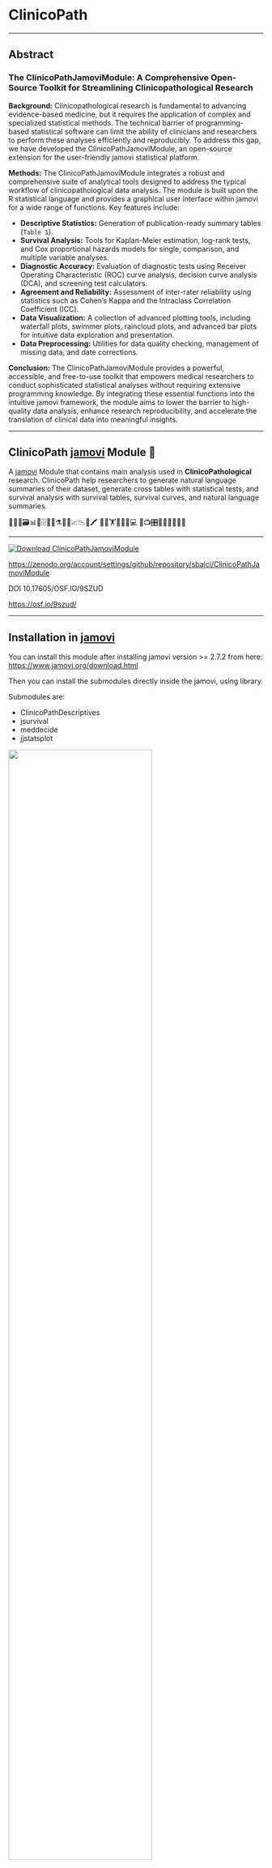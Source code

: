 
<!-- README.md is generated from README.Rmd. Please edit that file -->

# ClinicoPath

------------------------------------------------------------------------

## Abstract

### **The ClinicoPathJamoviModule: A Comprehensive Open-Source Toolkit for Streamlining Clinicopathological Research**

**Background:** Clinicopathological research is fundamental to advancing
evidence-based medicine, but it requires the application of complex and
specialized statistical methods. The technical barrier of
programming-based statistical software can limit the ability of
clinicians and researchers to perform these analyses efficiently and
reproducibly. To address this gap, we have developed the
ClinicoPathJamoviModule, an open-source extension for the user-friendly
jamovi statistical platform.

**Methods:** The ClinicoPathJamoviModule integrates a robust and
comprehensive suite of analytical tools designed to address the typical
workflow of clinicopathological data analysis. The module is built upon
the R statistical language and provides a graphical user interface
within jamovi for a wide range of functions. Key features include:

- **Descriptive Statistics:** Generation of publication-ready summary
  tables (`Table 1`).
- **Survival Analysis:** Tools for Kaplan-Meier estimation, log-rank
  tests, and Cox proportional hazards models for single, comparison, and
  multiple variable analyses.
- **Diagnostic Accuracy:** Evaluation of diagnostic tests using Receiver
  Operating Characteristic (ROC) curve analysis, decision curve analysis
  (DCA), and screening test calculators.
- **Agreement and Reliability:** Assessment of inter-rater reliability
  using statistics such as Cohen’s Kappa and the Intraclass Correlation
  Coefficient (ICC).
- **Data Visualization:** A collection of advanced plotting tools,
  including waterfall plots, swimmer plots, raincloud plots, and
  advanced bar plots for intuitive data exploration and presentation.
- **Data Preprocessing:** Utilities for data quality checking,
  management of missing data, and date corrections.

**Conclusion:** The ClinicoPathJamoviModule provides a powerful,
accessible, and free-to-use toolkit that empowers medical researchers to
conduct sophisticated statistical analyses without requiring extensive
programming knowledge. By integrating these essential functions into the
intuitive jamovi framework, the module aims to lower the barrier to
high-quality data analysis, enhance research reproducibility, and
accelerate the translation of clinical data into meaningful insights.

------------------------------------------------------------------------

## ClinicoPath [jamovi](https://www.jamovi.org) Module 🔬

A [jamovi](https://www.jamovi.org) Module that contains main analysis
used in **ClinicoPathological** research. ClinicoPath help researchers
to generate natural language summaries of their dataset, generate cross
tables with statistical tests, and survival analysis with survival
tables, survival curves, and natural language summaries.

🔬👀📑🗃📊🏨🗄📇📖⚗📝🎶📈📉📃🖍 🔬🔬🏋🚴🚙👨💻 📸📺🎛🔭🔬💊🔐🍫🌸

<!-- 🔬🔬🔬🔬 UNDER CONSTRUCTION 🛠⛔️⚠️🔩 -->

------------------------------------------------------------------------

[![Download
ClinicoPathJamoviModule](https://a.fsdn.com/con/app/sf-download-button)](https://sourceforge.net/projects/clinicopathjamovimodule/files/latest/download)
<a href="https://www.buymeacoffee.com/bS0teIs" target="_blank">

<https://zenodo.org/account/settings/github/repository/sbalci/ClinicoPathJamoviModule>

DOI 10.17605/OSF.IO/9SZUD

<https://osf.io/9szud/>

------------------------------------------------------------------------

## Installation in [jamovi](https://www.jamovi.org)

You can install this module after installing jamovi version \>= 2.7.2
from here: <https://www.jamovi.org/download.html>

Then you can install the submodules directly inside the jamovi, using
library.

Submodules are:

- ClinicoPathDescriptives  
- jsurvival  
- meddecide  
- jjstatsplot

<img src="man/figures/jamovi-library.png" align="center" width = 75% />

<img src="man/figures/jamovi-ClinicoPath-0.0.2-released.gif" align="center" width = 75% />

## Installation via sideload [jamovi](https://www.jamovi.org)

### Step 1:

**Download and install [jamovi](https://www.jamovi.org).**

### Step 2:

**Download the relevant `jmo` file for your operating system from**

#### a: For development version

- [releases](https://github.com/sbalci/ClinicoPathJamoviModule/releases/)
  <!-- - [sourceforge](https://sourceforge.net/projects/clinicopathjamovimodule/files/latest/download). -->

#### b: For modules

##### ClinicoPathDescriptives

ClinicoPathDescriptives functions are separately added to jamovi library
under Exploration menu

ClinicoPathDescriptives module can be downloaded inside jamovi (click
Modules and jamovi library)

<https://github.com/sbalci/ClinicoPathDescriptives/>

<https://github.com/sbalci/ClinicoPathDescriptives/releases/>

<!-- https://library.jamovi.org/win64/R4.0.5/ClinicoPathDescriptives-0.0.2.02.jmo -->

<!-- https://library.jamovi.org/macos/R4.0.5/ClinicoPathDescriptives-0.0.2.02.jmo -->

``` r
remotes::install_github("sbalci/ClinicoPathDescriptives")
```

<!--    - name: ClinicoPathDescriptives -->

<!--      url: https://github.com/sbalci/ClinicoPathDescriptives.git -->

<!--      commit: c425bb0021a097b76666006c19b3b87fa137264e -->

<!--      platforms: -->

<!--        - win64 -->

<!--        - macos -->

##### JJStatsPlot

GGStatsPlot functions are separately added to jamovi library under
jjstatsplot menu

JJStastPlot module can be downloaded inside jamovi (click Modules and
jamovi library)

<!-- https://library.jamovi.org/win64/R4.0.5/jjstatsplot-0.0.2.02.jmo  -->

<!-- https://library.jamovi.org/linux/R3.6.3/jjstatsplot-0.0.2.0038.jmo   -->

<!-- https://library.jamovi.org/macos/R4.0.5/jjstatsplot-0.0.2.02.jmo  -->

<https://github.com/sbalci/jjstatsplot>

<https://github.com/sbalci/jjstatsplot/releases/>

``` r
remotes::install_github("sbalci/jjstatsplot")
```

<!--    - name: jjstatsplot  -->

<!--      url: https://github.com/sbalci/jjstatsplot.git  -->

<!--      commit: b26c2c37f02b25ff3c3d32391a5cc7f413373a9d  -->

<!--      platforms:  -->

<!--        - win64  -->

<!--        - macos  -->

##### jsurvival

<https://github.com/sbalci/jsurvival>

<https://github.com/sbalci/jsurvival/releases/>

<!-- https://library.jamovi.org/macos/R4.0.5/jsurvival-0.0.2.02.jmo  -->

<!-- https://library.jamovi.org/win64/R4.0.5/jsurvival-0.0.2.02.jmo  -->

<!-- https://library.jamovi.org/linux/R4.0.5/jsurvival-0.0.2.02.jmo -->

``` r
remotes::install_github("sbalci/jsurvival")
```

<!--    - name: jsurvival  -->

<!--      url: https://github.com/sbalci/jsurvival.git  -->

<!--      commit: 080034635c3f0173e5a22ddd2614d0af90504763  -->

<!--      platforms:  -->

<!--        - win64  -->

<!--        - macos  -->

<!-- - linux -->

##### meddecide

<https://github.com/sbalci/meddecide/>

<https://github.com/sbalci/meddecide/releases/>

<!-- https://library.jamovi.org/win64/R4.0.5/meddecide-0.0.2.04.jmo  -->

<!-- https://library.jamovi.org/linux/R4.0.5/meddecide-0.0.1.0005.jmo   -->

<!-- https://library.jamovi.org/macos/R4.0.5/meddecide-0.0.2.04.jmo  -->

``` r
remotes::install_github("sbalci/meddecide")
```

<!--    - name: meddecide  -->

<!--      url: https://github.com/sbalci/meddecide.git  -->

<!--      commit: 2bda14af05d8dafe33d9d137705f9fb8ac527279  -->

<!--      platforms:  -->

<!--        - win64  -->

<!--        - macos  -->

<!-- #### c: For stable version    -->

<!-- - windows: https://library.jamovi.org/win64/R3.6.3/ClinicoPath-0.0.2.jmo -->

<!-- - macOS: https://library.jamovi.org/macos/R3.6.3/ClinicoPath-0.0.2.jmo -->

<!-- - linux: https://library.jamovi.org/linux/R3.6.3/ClinicoPath-0.0.2.jmo -->

**Step 3: And install using side-load as shown below:**

<img src="man/figures/jamovi-sideload.gif" align="center" width = 75% />

------------------------------------------------------------------------

## Screenshots of Module

------------------------------------------------------------------------

### Example Datasets

**Using Example Datasets**

<img src="man/figures/jamovi-ClinicoPath-example-datasets.gif" align="center" width = 75% />

------------------------------------------------------------------------

<https://cloud.jamovi.org/?open=https://raw.githubusercontent.com/sbalci/ClinicoPathJamoviModule/master/data/histopathology.csv>

------------------------------------------------------------------------

<https://cloud.jamovi.org/?open=https://raw.githubusercontent.com/sbalci/ClinicoPathJamoviModule/master/data/histopathology.omv>

<https://cloud.jamovi.org/?open=https://docs.google.com/spreadsheets/d/e/2PACX-1vST3kwze9bNUSEr0eijs_81F6hXBrDZ-2Zt97ez-fbpXMELKGFHJNuQHSP2Oxars2C6F3n50KzT1-zD/pub?output=csv>

### Exploration

#### ClinicoPath Descriptives

##### [Age Pyramid](https://www.serdarbalci.com/ClinicoPathDescriptives/articles/agepyramid_documentation.html)

<img src="man/figures/jamovi-ClinicoPath-age-pyramid.png" align="center" width = 75% />

##### [Age Pyramid 2](https://www.serdarbalci.com/ClinicoPathDescriptives/articles/agepyramid2_documentation.html)

(Similar to Age Pyramid with more styling options)

##### [Alluvial Diagrams](https://www.serdarbalci.com/ClinicoPathDescriptives/articles/alluvial_documentation.html)

<img src="man/figures/jamovi-ClinicoPath-easyalluvial.gif" align="center" width = 75% />

##### [Alluvial Diagrams 2](https://www.serdarbalci.com/ClinicoPathDescriptives/articles/alluvial2_documentation.html)

(Similar to Alluvial Diagrams with more styling options)

##### [Missing Data Analysis and Imputation](https://www.serdarbalci.com/ClinicoPathDescriptives/articles/missingdata_documentation.html)

(Comprehensive missing data analysis and multiple imputation)

##### [Outlier Detection](https://www.serdarbalci.com/ClinicoPathDescriptives/articles/outlierdetection_documentation.html)

(Advanced outlier detection with multiple statistical methods)

##### [Summary of Categorical Variables](https://www.serdarbalci.com/ClinicoPathDescriptives/articles/reportcat_documentation.html)

<img src="man/figures/jamovi-and-R-report.gif" align="center" width = 75% />

##### [Summary of Categorical Variables 2](https://www.serdarbalci.com/ClinicoPathDescriptives/articles/reportcat2_documentation.html)

(Enhanced categorical summary)

##### [Raincloud Plot](https://www.serdarbalci.com/ClinicoPathDescriptives/articles/raincloud_documentation.html)

(Comprehensive distribution analysis)

##### [Summary of Continuous Variables](https://www.serdarbalci.com/ClinicoPathDescriptives/articles/summarydata_documentation.html)

<img src="man/figures/jamovi-write-summary-continuous-variables.gif" align="center" width = 75% />

##### [Summary of Continuous Variables 2](https://www.serdarbalci.com/ClinicoPathDescriptives/articles/summarydata2_documentation.html)

(Enhanced summary statistics for continuous and date variables)

##### [Swimmer Plot](https://www.serdarbalci.com/ClinicoPathDescriptives/articles/swimmerplot_documentation.html)

(Comprehensive swimmer plots for visualizing patient timelines)

##### [Table One](https://www.serdarbalci.com/ClinicoPathDescriptives/articles/tableone_documentation.html)

<img src="man/figures/jamovi-and-R-tableone.gif" align="center" width = 75% />
<img src="man/figures/jamovi-ClinicoPath-tableone.gif" align="center" width = 75% />

##### [Table One 2](https://www.serdarbalci.com/ClinicoPathDescriptives/articles/tableone2_documentation.html)

(Enhanced Table One with pivottabler)

##### [Tidy Density](https://www.serdarbalci.com/ClinicoPathDescriptives/articles/tidydensity_documentation.html)

(Statistical distribution generator and analyzer)

##### [Tools Summary](https://www.serdarbalci.com/ClinicoPathDescriptives/articles/toolssummary_documentation.html)

(Tools for data summary with summarytools integration)

##### [Toxicity Profile](https://www.serdarbalci.com/ClinicoPathDescriptives/articles/toxicityprofile_documentation.html)

(Treatment toxicity profile analysis)

##### [Venn Diagram](https://www.serdarbalci.com/ClinicoPathDescriptives/articles/venn_documentation.html)

(Venn and Upset diagrams)

##### [Variable Tree](https://www.serdarbalci.com/ClinicoPathDescriptives/articles/vartree_documentation.html)

<img src="man/figures/jamovi-ClinicoPath-VariableTree.gif" align="center" width = 75% />  
<img src="man/figures/jamovi-ClinicoPath-VariableTree2.gif" align="center" width = 75% />

##### [Waterfall Plot](https://www.serdarbalci.com/ClinicoPathDescriptives/articles/waterfall_documentation.html)

(Treatment response analysis)

------------------------------------------------------------------------

#### ClinicoPath Comparisons

##### Cross Tables

<img src="man/figures/jamovi-and-R-tangram.png" align="center" width = 75% />

<img src="man/figures/jamovi-and-tangram-crosstable.gif" align="center" width = 75% />

<img src="man/figures/jamovi-and-CrossTable-FinalFit.png" align="center" width = 75% />

##### Pairwise Chi-Square Tests

🔬🔬🔬🔬 UNDER CONSTRUCTION 🛠⛔️⚠️🔩

### JJStatsPlot

#### Graphs and Plots

##### [Advanced Barplot](https://www.serdarbalci.com/jjstatsplot/articles/advancedbarplot_documentation.html)

(Advanced bar charts - 5 ways)

##### [Advanced Raincloud Plot](https://www.serdarbalci.com/jjstatsplot/articles/advancedraincloud_documentation.html)

(Advanced raincloud plot with longitudinal support)

##### [Predictive Power Score Analysis](https://www.serdarbalci.com/jjstatsplot/articles/jpps_documentation.html)

(Predictive Power Score Analysis)

##### [High-Performance Scatter Plots](https://www.serdarbalci.com/jjstatsplot/articles/jscattermore_documentation.html)

(Fast scatter plots for large datasets)

##### [Social Science Statistical Visualization](https://www.serdarbalci.com/jjstatsplot/articles/jsjplot_documentation.html)

(sjPlot Integration for Social Science Research)

##### [Professional Violin Plot](https://www.serdarbalci.com/jjstatsplot/articles/jviolin_documentation.html)

(Advanced Violin Plots for Data Distribution)

##### [Waffle Charts](https://www.serdarbalci.com/jjstatsplot/articles/jwaffle_documentation.html)

(Create Waffle Charts to visualize distributions)

##### [Line Chart](https://www.serdarbalci.com/jjstatsplot/articles/linechart_documentation.html)

(Line Chart for Time Series and Trend Analysis)

##### [Lasso-Cox Regression](https://www.serdarbalci.com/jjstatsplot/articles/lassocox_documentation.html)

(Lasso-Cox Regression for Variable Selection in Survival Analysis)

##### [Parallel Coordinates Plot](https://www.serdarbalci.com/jjstatsplot/articles/parallelplot_documentation.html)

(Multivariate Exploration)

##### [Automatic Plot Selection](https://www.serdarbalci.com/jjstatsplot/articles/statsplot2_documentation.html)

(Automatic Plot Selection Based on Variable Types)

##### [Statistical Distribution Generator](https://www.serdarbalci.com/jjstatsplot/articles/tidydensity_documentation.html)

(TidyDensity - Distribution Analysis & Simulation)

##### [Within-Group Comparison](https://www.serdarbalci.com/jjstatsplot/articles/jjwithinstats_documentation.html)

(Violin Plots to Compare Within Groups)

##### [Treemap](https://www.serdarbalci.com/jjstatsplot/articles/jjtreemap_documentation.html)

(Creates treemap visualizations for categorical data)

##### [StreamGraphs](https://www.serdarbalci.com/jjstatsplot/articles/jjstreamgraph_documentation.html)

(Create interactive StreamGraphs using R streamgraph package.)

##### [Scatter Plot](https://www.serdarbalci.com/jjstatsplot/articles/jjscatterstats_documentation.html)

(Scatter Plot for Continuous Variables)

<img src="man/figures/jamovi-ClinicoPath-ggstatsplot-alluvial-plots.gif" align="center" width = 75% />

<img src="man/figures/jamovi-and-R-ggstatsplot.png" align="center" width = 75% />

<img src="man/figures/jamovi-and-ggstatsplot.gif" align="center" width = 75% />

------------------------------------------------------------------------

### Survival

#### jsurvival

##### [Alluvial Survival Plot](https://www.serdarbalci.com/jsurvival/articles/alluvialsurvival_documentation.html)

(Treatment Pathway Alluvial Plot)

##### [Multivariable Survival Analysis](https://www.serdarbalci.com/jsurvival/articles/multisurvival_documentation.html)

<img src="man/figures/jamovi-and-survival-analysis-multivariate-finalfit.png" align="center" width = 75% />
<img src="man/figures/jamovi-and-multivariate-survival.gif" align="center" width = 75% />
<img src="man/figures/jamovi-clinicopath-multivariate-survival.gif" align="center" width = 75% />

##### [Odds Ratio Table and Plot](https://www.serdarbalci.com/jsurvival/articles/oddsratio_documentation.html)

<img src="man/figures/jamovi-ClinicoPath-oddsratio.gif" align="center" width = 75% />

##### [Kaplan-Meier Survival Analysis for Single Group](https://www.serdarbalci.com/jsurvival/articles/onesurvival_documentation.html)

(Kaplan-Meier Survival Analysis for Single Group)

##### [Single Arm Survival](https://www.serdarbalci.com/jsurvival/articles/singlearm_documentation.html)

(Survival for whole group, no explanatory factor)

##### [Comprehensive Survival Analysis](https://www.serdarbalci.com/jsurvival/articles/survival_documentation.html)

<img src="man/figures/jamovi-and-survival-analysis-finalfit.png" align="center" width = 75% />
<img src="man/figures/jamovi-and-survival-analysis-finalfit-2.png" align="center" width = 75% />
<img src="man/figures/jamovi-and-survival-analysis-finalfit-3.png" align="center" width = 75% />
<img src="man/figures/jamovi-KMunicate-survival.png" align="center" width = 75% />

##### [Survival Analysis for Continuous Explanatory Variable](https://www.serdarbalci.com/jsurvival/articles/survivalcont_documentation.html)

(Cut-off & Univariate Survival Analysis)

##### [Survival Analysis Power & Sample Size](https://www.serdarbalci.com/jsurvival/articles/survivalpower_documentation.html)

(Power Analysis for Survival Studies)

##### [Time-Dependent ROC Analysis](https://www.serdarbalci.com/jsurvival/articles/timeroc_documentation.html)

(Predictive Performance Over Time)

##### [Comprehensive Time Interval Calculator](https://www.serdarbalci.com/jsurvival/articles/timeinterval_documentation.html)

(Advanced time interval analysis with quality assessment)

##### [Jvisr](https://www.serdarbalci.com/jsurvival/articles/jvisr_documentation.html)

(Fit-for-Purpose Clinical Visualizations)

##### [Competing Survival](https://www.serdarbalci.com/jsurvival/articles/15-competing-survival.html)

🔬🔬🔬🔬 UNDER CONSTRUCTION 🛠⛔️⚠️🔩

------------------------------------------------------------------------

### meddecide

#### Agreement

##### Interrater Reliability

<img src="man/figures/jamovi-clinicopath-kappa-irr.png" align="center" width = 75% />

##### ICC coefficients

🔬🔬🔬🔬 UNDER CONSTRUCTION 🛠⛔️⚠️🔩

------------------------------------------------------------------------

#### Decision

##### Medical Decision

<img src="man/figures/jamovi-and-R-caret-from-data.png" align="center" width = 75% />

##### [Decision Calculator](https://www.serdarbalci.com/meddecide/articles/35-screening-calculator-comprehensive.html)

<img src="man/figures/jamovi-and-R-caret-user-input.png" align="center" width = 75% />

<img src="man/figures/jamovi-ClinicoPath-FaganNomogram.gif" align="center" width = 75% />

##### [Decision Tree](https://www.serdarbalci.com/meddecide/articles/05-decision-tree-analysis.html)

##### [Decision Tree explore](https://www.serdarbalci.com/meddecide/articles/05-decision-tree-analysis.html)

🔬🔬🔬🔬 UNDER CONSTRUCTION 🛠⛔️⚠️🔩

<img src="man/figures/jamovi-clinicopath-explore-decision-tree.png" align="center" width = 75% />

###### FFTrees

🔬🔬🔬🔬 UNDER CONSTRUCTION 🛠⛔️⚠️🔩

<img src="man/figures/jamovi-clinicopath-FFTrees-decision-tree.png" align="center" width = 75% />

###### rpart

🔬🔬🔬🔬 UNDER CONSTRUCTION 🛠⛔️⚠️🔩

<img src="man/figures/jamovi-clinicopath-rpart-decision-tree.png" align="center" width = 75% />

##### [ROC Analysis](https://www.serdarbalci.com/meddecide/articles/03-roc-analysis.html)

🔬🔬🔬🔬 UNDER CONSTRUCTION 🛠⛔️⚠️🔩

------------------------------------------------------------------------

### Correlation

#### [Correlation](https://www.serdarbalci.com/ClinicoPathDescriptives/articles/01-correlation-analysis.html)

------------------------------------------------------------------------

## Installation in R

<!-- You can install the released version of ClinicoPath from [CRAN](https://CRAN.R-project.org) with: -->

<!-- ``` r -->

<!-- install.packages("ClinicoPath") -->

<!-- ``` -->

You can install the development version from
[GitHub](https://github.com/) with:

``` r
# install.packages("devtools")
devtools::install_github("sbalci/ClinicoPathJamoviModule")
```

## Current Package Versions:

**R:** 4.0.5

**MRAN:** <https://cran.microsoft.com/snapshot/2020-08-24>

## Acknowledgement

Made possible via the codes, help, and guidence of

- [jamovi](https://www.jamovi.org/) developer [Jonathon
  Love](https://github.com/jonathon-love),
- [finalfit](https://finalfit.org/) developer [Ewen
  Harrison](https://github.com/ewenharrison),
- [ggstatsplot](https://indrajeetpatil.github.io/ggstatsplot/) developer
  [Indrajeet Patil](https://github.com/IndrajeetPatil),
- [tangram](https://github.com/spgarbet/tangram) developer [Shawn
  Garbett](https://github.com/spgarbet),
- [easystats](https://easystats.github.io/blog/) developers ,
- [report](https://easystats.github.io/report/) ,
- [tableone](https://github.com/kaz-yos/tableone),
- [survival](https://github.com/therneau/survival),
- [survminer](https://github.com/kassambara/survminer),
- [vtree](https://github.com/nbarrowman/vtree) developer [Nick
  Barrowman](https://github.com/nbarrowman),
- [easyalluvial](https://github.com/erblast/easyalluvial), developer
  [Björn Oettinghaus](https://github.com/erblast), and
- [rstats community](https://twitter.com/search?q=%23rstats&src=savs).

See <https://github.com/ClinicoPath> for forked packages.

------------------------------------------------------------------------

<a class="twitter-follow-button" data-show-count="false" href="https://twitter.com/serdarbalci">Follow
@serdarbalci</a>
<script async src="https://platform.twitter.com/widgets.js" charset="utf-8"></script>

<a class="bmc-button" target="_blank" href="https://www.buymeacoffee.com/bS0teIs"><img src="https://cdn.buymeacoffee.com/buttons/bmc-new-btn-logo.svg" alt="Buy me a coffee"><span style="margin-left:15px;font-size:28px !important;">Buy
me a coffee</span></a>

<https://paypal.me/serdarbalci>

------------------------------------------------------------------------

<img src="https://cdn.buymeacoffee.com/buttons/arial-orange.png" alt="Buy Me A Coffee" style="height: 51px !important;width: 217px !important;" ></a>  
![Twitter
Follow](https://img.shields.io/twitter/follow/serdarbalci?style=social)
![GitHub
followers](https://img.shields.io/github/followers/sbalci?style=social)
[![Say
Thanks!](https://img.shields.io/badge/Say%20Thanks-!-1EAEDB.svg)](https://saythanks.io/to/sbalci)

## Development Status

<!-- badges: start -->

[![Launch Rstudio
Binder](http://mybinder.org/badge_logo.svg)](https://mybinder.org/v2/gh/sbalci/ClinicoPathJamoviModule/master?urlpath=rstudio)
[![Gitpod
Ready-to-Code](https://img.shields.io/badge/Gitpod-Ready--to--Code-blue?logo=gitpod)](https://gitpod.io/#https://github.com/sbalci/ClinicoPathJamoviModule)
[![Download
ClinicoPathJamoviModule](https://img.shields.io/sourceforge/dt/clinicopathjamovimodule.svg)](https://sourceforge.net/projects/clinicopathjamovimodule/files/latest/download)
[![Project Status: Active – The project has reached a stable, usable
state and is being actively
developed.](https://www.repostatus.org/badges/latest/active.svg)](https://www.repostatus.org/#active)  
[![lifecycle](https://img.shields.io/badge/lifecycle-maturing-blue.svg)](https://www.tidyverse.org/lifecycle/)
[![stability-unstable](https://img.shields.io/badge/stability-unstable-yellow.svg)](https://github.com/joethorley/stability-badges#unstable)
[![GitHub
issues](https://img.shields.io/github/issues/sbalci/clinicopathjamovimodule.svg)](https://github.com/sbalci/clinicopathjamovimodule/issues)
![R CMD Check via
{tic}](https://github.com/sbalci/ClinicoPathJamoviModule/workflows/R%20CMD%20Check%20via%20%7Btic%7D/badge.svg)
![Render
README](https://github.com/sbalci/ClinicoPathJamoviModule/workflows/Render%20README/badge.svg)
![R-CMD-check](https://github.com/sbalci/ClinicoPathJamoviModule/workflows/R-CMD-check/badge.svg)
[![Codacy
Badge](https://app.codacy.com/project/badge/Grade/cdf2bede535c439d826b6dffdff40764)](https://www.codacy.com/manual/drserdarbalci/ClinicoPathJamoviModule?utm_source=github.com&utm_medium=referral&utm_content=sbalci/ClinicoPathJamoviModule&utm_campaign=Badge_Grade)
[![CodeFactor](https://www.codefactor.io/repository/github/sbalci/clinicopathjamovimodule/badge)](https://www.codefactor.io/repository/github/sbalci/clinicopathjamovimodule)  
[![Coverage
Status](https://coveralls.io/repos/github/sbalci/ClinicoPathJamoviModule/badge.svg?branch=master)](https://coveralls.io/github/sbalci/ClinicoPathJamoviModule?branch=master)
[![Build
Status](https://travis-ci.com/sbalci/ClinicoPathJamoviModule.svg?branch=master)](https://travis-ci.com/sbalci/ClinicoPathJamoviModule)
[![Build
status](https://ci.appveyor.com/api/projects/status/ftdd497g9qamm4ov?svg=true)](https://ci.appveyor.com/project/sbalci/clinicopathjamovimodule)
[![codecov](https://codecov.io/gh/sbalci/ClinicoPathJamoviModule/branch/master/graph/badge.svg)](https://codecov.io/gh/sbalci/ClinicoPathJamoviModule)
[![CircleCI](https://circleci.com/gh/sbalci/ClinicoPathJamoviModule.svg?style=svg)](https://circleci.com/gh/sbalci/ClinicoPathJamoviModule)
[![GuardRails
badge](https://badges.guardrails.io/sbalci/ClinicoPathJamoviModule.svg?token=9402aef8ace3415bad8f423a384b631c7319e5faffc96e2e299b603ace62d68e&provider=github)](https://dashboard.guardrails.io/gh/sbalci/33943)
[![Maintainability](https://api.codeclimate.com/v1/badges/692e4af79330f43dac48/maintainability)](https://codeclimate.com/github/sbalci/ClinicoPathJamoviModule/maintainability)
[![Test
Coverage](https://api.codeclimate.com/v1/badges/692e4af79330f43dac48/test_coverage)](https://codeclimate.com/github/sbalci/ClinicoPathJamoviModule/test_coverage)
![GitHub](https://img.shields.io/github/license/sbalci/clinicopathjamovimodule.svg)
[![GitHub last
commit](https://img.shields.io/github/last-commit/sbalci/clinicopathjamovimodule)](https://github.com/sbalci/clinicopathjamovimodule/commits/master)
[![Last-changedate](https://img.shields.io/badge/last%20change-2025--07--31-yellowgreen.svg)](https://github.com/sbalci/clinicopathjamovimodule/commits/master)
![GitHub Release
Date](https://img.shields.io/github/release-date/sbalci/clinicopathjamovimodule)
![GitHub commit
activity](https://img.shields.io/github/commit-activity/m/sbalci/clinicopathjamovimodule)
[![Website](https://img.shields.io/badge/website-ClinicoPathJamoviModule-orange.svg?colorB=E91E63)](https://sbalci.github.io/ClinicoPathJamoviModule/)
[![GitHub code size in
bytes](https://img.shields.io/github/languages/code-size/sbalci/clinicopathjamovimodule.svg)](https://github.com/sbalci/ClinicoPathJamoviModule)
[![minimal R
version](https://img.shields.io/badge/R%3E%3D-4.1.0-6666ff.svg)](https://cran.r-project.org/)
[![Libraries.io dependency status for GitHub
repo](https://img.shields.io/librariesio/github/sbalci/clinicopathjamovimodule.svg)](https://libraries.io/github/sbalci/clinicopathjamovimodule)
[![Requirements
Status](https://requires.io/github/sbalci/ClinicoPathJamoviModule/requirements.svg?branch=gh-pages)](https://requires.io/github/sbalci/ClinicoPathJamoviModule/requirements/?branch=gh-pages)
[![GitHub
forks](https://img.shields.io/github/forks/sbalci/clinicopathjamovimodule.svg)](https://github.com/sbalci/clinicopathjamovimodule/network)
![GitHub
forks](https://img.shields.io/github/forks/sbalci/clinicopathjamovimodule?style=social)
[![GitHub
stars](https://img.shields.io/github/stars/sbalci/clinicopathjamovimodule.svg)](https://github.com/sbalci/clinicopathjamovimodule/stargazers)
[![Github
Stars](https://img.shields.io/github/stars/sbalci/clinicopathjamovimodule.svg?style=social&label=Github)](https://github.com/sbalci/clinicopathjamovimodule)
![GitHub
stars](https://img.shields.io/github/stars/sbalci/clinicopathjamovimodule?style=social)
[![contributions
welcome](https://img.shields.io/badge/contributions-welcome-brightgreen.svg?style=flat)](https://github.com/sbalci/clinicopathjamovimodule/issues)
![GitHub
watchers](https://img.shields.io/github/watchers/sbalci/clinicopathjamovimodule?style=social)
[![Codecov test
coverage](https://codecov.io/gh/sbalci/ClinicoPathJamoviModule/branch/master/graph/badge.svg)](https://codecov.io/gh/sbalci/ClinicoPathJamoviModule?branch=master)
[![R-CMD-check](https://github.com/sbalci/ClinicoPathJamoviModule/actions/workflows/R-CMD-check.yaml/badge.svg)](https://github.com/sbalci/ClinicoPathJamoviModule/actions/workflows/R-CMD-check.yaml)
[![Codecov test
coverage](https://codecov.io/gh/sbalci/ClinicoPathJamoviModule/graph/badge.svg)](https://app.codecov.io/gh/sbalci/ClinicoPathJamoviModule)
<!-- badges: end -->

**Code**  
[![Launch Rstudio
Binder](http://mybinder.org/badge_logo.svg)](https://mybinder.org/v2/gh/sbalci/ClinicoPathJamoviModule/master?urlpath=rstudio)
[![Gitpod
Ready-to-Code](https://img.shields.io/badge/Gitpod-Ready--to--Code-blue?logo=gitpod)](https://gitpod.io/#https://github.com/sbalci/ClinicoPathJamoviModule)
[![Download
ClinicoPathJamoviModule](https://img.shields.io/sourceforge/dt/clinicopathjamovimodule.svg)](https://sourceforge.net/projects/clinicopathjamovimodule/files/latest/download)

**Status**  
[![Project Status: Active – The project has reached a stable, usable
state and is being actively
developed.](https://www.repostatus.org/badges/latest/active.svg)](https://www.repostatus.org/#active)  
[![lifecycle](https://img.shields.io/badge/lifecycle-maturing-blue.svg)](https://www.tidyverse.org/lifecycle/)
[![stability-unstable](https://img.shields.io/badge/stability-unstable-yellow.svg)](https://github.com/joethorley/stability-badges#unstable)
[![GitHub
issues](https://img.shields.io/github/issues/sbalci/clinicopathjamovimodule.svg)](https://github.com/sbalci/clinicopathjamovimodule/issues)
![GitHub
issues](https://img.shields.io/github/issues/sbalci/clinicopathjamovimodule)

**Check, CI**  
![R-CMD-check](https://github.com/sbalci/ClinicoPathJamoviModule/workflows/R-CMD-check/badge.svg)

[![Codacy
Badge](https://app.codacy.com/project/badge/Grade/cdf2bede535c439d826b6dffdff40764)](https://www.codacy.com/manual/drserdarbalci/ClinicoPathJamoviModule?utm_source=github.com&utm_medium=referral&utm_content=sbalci/ClinicoPathJamoviModule&utm_campaign=Badge_Grade)
[![CodeFactor](https://www.codefactor.io/repository/github/sbalci/clinicopathjamovimodule/badge)](https://www.codefactor.io/repository/github/sbalci/clinicopathjamovimodule)
[![Coverage
Status](https://coveralls.io/repos/github/sbalci/ClinicoPathJamoviModule/badge.svg?branch=master)](https://coveralls.io/github/sbalci/ClinicoPathJamoviModule?branch=master)
[![Build
Status](https://travis-ci.com/sbalci/ClinicoPathJamoviModule.svg?branch=master)](https://travis-ci.com/sbalci/ClinicoPathJamoviModule)
[![Build
status](https://ci.appveyor.com/api/projects/status/ftdd497g9qamm4ov?svg=true)](https://ci.appveyor.com/project/sbalci/clinicopathjamovimodule)
[![codecov](https://codecov.io/gh/sbalci/ClinicoPathJamoviModule/branch/master/graph/badge.svg)](https://codecov.io/gh/sbalci/ClinicoPathJamoviModule)
[![CircleCI](https://circleci.com/gh/sbalci/ClinicoPathJamoviModule.svg?style=svg)](https://circleci.com/gh/sbalci/ClinicoPathJamoviModule)
[![GuardRails
badge](https://badges.guardrails.io/sbalci/ClinicoPathJamoviModule.svg?token=9402aef8ace3415bad8f423a384b631c7319e5faffc96e2e299b603ace62d68e&provider=github)](https://dashboard.guardrails.io/gh/sbalci/33943)
[![Maintainability](https://api.codeclimate.com/v1/badges/692e4af79330f43dac48/maintainability)](https://codeclimate.com/github/sbalci/ClinicoPathJamoviModule/maintainability)
[![Test
Coverage](https://api.codeclimate.com/v1/badges/692e4af79330f43dac48/test_coverage)](https://codeclimate.com/github/sbalci/ClinicoPathJamoviModule/test_coverage)
<!-- [![DepShield Badge](https://depshield.sonatype.org/badges/sbalci/ClinicoPathJamoviModule/depshield.svg)](https://depshield.github.io) -->

**Recency, Updates**  
![GitHub](https://img.shields.io/github/license/sbalci/clinicopathjamovimodule.svg)
<!-- [![GitHub version](https://img.shields.io/badge/GitHub-0.0.1.1000-orange.svg?style=flat-square)](https://github.com/sbalci/clinicopathjamovimodule/) -->
[![GitHub last
commit](https://img.shields.io/github/last-commit/sbalci/clinicopathjamovimodule)](https://github.com/sbalci/clinicopathjamovimodule/commits/master)
[![Last-changedate](https://img.shields.io/badge/last%20change-2025--07--31-yellowgreen.svg)](https://github.com/sbalci/clinicopathjamovimodule/commits/master)
![GitHub Release
Date](https://img.shields.io/github/release-date/sbalci/clinicopathjamovimodule)
![GitHub commit
activity](https://img.shields.io/github/commit-activity/m/sbalci/clinicopathjamovimodule)

**Webpage, Links, Size, Download**  
[![Website](https://img.shields.io/badge/website-ClinicoPathJamoviModule-orange.svg?colorB=E91E63)](https://sbalci.github.io/ClinicoPathJamoviModule/)
[![GitHub code size in
bytes](https://img.shields.io/github/languages/code-size/sbalci/clinicopathjamovimodule.svg)](https://github.com/sbalci/ClinicoPathJamoviModule)

**Dependencies**  
[![minimal R
version](https://img.shields.io/badge/R%3E%3D-3.6.3-6666ff.svg)](https://cran.r-project.org/)
[![Libraries.io dependency status for GitHub
repo](https://img.shields.io/librariesio/github/sbalci/clinicopathjamovimodule.svg)](https://libraries.io/github/sbalci/clinicopathjamovimodule)
[![Requirements
Status](https://requires.io/github/sbalci/ClinicoPathJamoviModule/requirements.svg?branch=gh-pages)](https://requires.io/github/sbalci/ClinicoPathJamoviModule/requirements/?branch=gh-pages)
<!-- [![DepShield Badge](https://depshield.sonatype.org/badges/sbalci/clinicopathjamovimodule/depshield.svg)](https://depshield.github.io) -->

**Interaction, Shares**  
[![GitHub
forks](https://img.shields.io/github/forks/sbalci/clinicopathjamovimodule.svg)](https://github.com/sbalci/clinicopathjamovimodule/network)
![GitHub
forks](https://img.shields.io/github/forks/sbalci/clinicopathjamovimodule?style=social)
[![GitHub
stars](https://img.shields.io/github/stars/sbalci/clinicopathjamovimodule.svg)](https://github.com/sbalci/clinicopathjamovimodule/stargazers)
[![Github
Stars](https://img.shields.io/github/stars/sbalci/clinicopathjamovimodule.svg?style=social&label=Github)](https://github.com/sbalci/clinicopathjamovimodule)
![GitHub
stars](https://img.shields.io/github/stars/sbalci/clinicopathjamovimodule?style=social)
[![Twitter](https://img.shields.io/twitter/url/https/github.com/sbalci/clinicopathjamovimodule.svg?style=social)](https://twitter.com/intent/tweet?text=A%20@jamovistats%20module%20for%20%23histopathology%20%23clinicopathology%20%23pathology%20%23research%20using%20various%20%23rstats%20packages%20📦.%20@serdarbalci&url=https%3A%2F%2Fsbalci.github.io%2ClinicoPathJamoviModule%2)
[![contributions
welcome](https://img.shields.io/badge/contributions-welcome-brightgreen.svg?style=flat)](https://github.com/sbalci/clinicopathjamovimodule/issues)
![GitHub
watchers](https://img.shields.io/github/watchers/sbalci/clinicopathjamovimodule?style=social)

## Videos

<iframe width="560" height="315" src="https://www.youtube.com/embed/videoseries?list=PLxRBOaoEoP4JfAMi7aIbkRXPXGUEwzTNv" frameborder="0" allow="accelerometer; autoplay; encrypted-media; gyroscope; picture-in-picture" allowfullscreen>

</iframe>

## Accessing Raw and External Data Files

Beyond the datasets readily available with `data(dataset_name)`, this
package also includes various raw and external data files in other
formats like CSV (Comma Separated Values), XLSX (Excel), and OMV (Jamovi
files). These can be useful for users who want to access the original
data, use it with other software, or understand how the R data objects
(`.rda` files) were generated.

These files are typically located in the `inst/extdata` directory of the
package. You can get the full path to a file in `inst/extdata` using the
`system.file()` function. For example:

``` r
# Get the path to 'BreastCancer.csv' in inst/extdata
# (Assuming BreastCancer.csv will be moved to inst/extdata in a later step)
csv_path <- system.file("extdata", "BreastCancer.csv", package = "ClinicoPath")

if (nzchar(csv_path)) {
  # Read the CSV file
  breast_cancer_df <- read.csv(csv_path)
  head(breast_cancer_df)
} else {
  message("BreastCancer.csv not found in inst/extdata. This example assumes it's present there.")
}
```

### Common File Types

#### CSV Files

Many datasets are available in CSV format. These can be easily read into
R using `read.csv()` or other functions from packages like `readr` or
`data.table`.

- **Example:** The `BreastCancer` dataset, also available via
  `data(BreastCancer)`, has its source data potentially available as
  `BreastCancer.csv`.
- Other CSV files like `oncology_response_data.csv` (related to the
  `treatmentResponse` dataset) and `colon.csv` are also available.

#### XLSX Files (Excel)

Some datasets might be provided in Excel format. You can read these
using packages like `readxl`.

- **Example:** `heartdisease.xlsx`

  ``` r
  # Ensure readxl is installed: install.packages("readxl")
  # xlsx_path <- system.file("extdata", "heartdisease.xlsx", package = "ClinicoPath")
  # if (nzchar(xlsx_path)) {
  #   heartdisease_df <- readxl::read_excel(xlsx_path)
  #   head(heartdisease_df)
  # }
  ```

  *(Note: The availability and specific location of `heartdisease.xlsx`
  in `inst/extdata` will be finalized in a later step).*

#### OMV Files (Jamovi)

Files with the `.omv` extension are project files for Jamovi, a free and
open statistical spreadsheet. These files often contain datasets and
analyses demonstrating the use of this R package’s functionalities
within the Jamovi environment. They are not typically read directly into
R but opened with Jamovi.

- **Examples:** `BreastCancer.omv`, `colon.omv`, `histopathology.omv`,
  and many others found in `data/` or `inst/extdata/`.

#### JASP Files

Files with the `.jasp` extension are for JASP software, another
alternative to SPSS. Similar to Jamovi files, these demonstrate analyses
and data.

- **Example:** `histopathology_jasp.jasp`

### Relationship to `.rda` Data Files

Many of the `.rda` files (loaded using `data(dataset_name)`) provided by
this package are derived from these raw data files (like CSVs). The
`.rda` files are offered for convenience, as they load directly into
your R session with proper data types already set. Accessing the raw
files can be useful for reproducibility, using the data in other tools,
or for specific data manipulation needs not covered by the pre-processed
`.rda` versions.

Please explore the `inst/extdata` directory (once files are organized in
Step 5 of the data documentation improvement plan) to see the full list
of available raw and external files.
